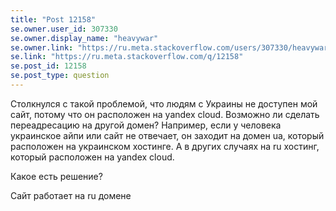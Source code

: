 ```yaml
---
title: "Post 12158"
se.owner.user_id: 307330
se.owner.display_name: "heavywar"
se.owner.link: "https://ru.meta.stackoverflow.com/users/307330/heavywar"
se.link: "https://ru.meta.stackoverflow.com/q/12158"
se.post_id: 12158
se.post_type: question
---
```

<p>Столкнулся с такой проблемой, что людям с Украины не доступен мой сайт, потому что он расположен на yandex cloud.
Возможно ли сделать переадресацию на другой домен?
Например, если у человека украинское айпи или сайт не отвечает,  он заходит на домен ua, который расположен на украинском хостинге. А в других случаях на ru хостинг, который расположен на yandex cloud.</p>
<p>Какое есть решение?</p>
<p>Сайт работает на ru домене</p>
